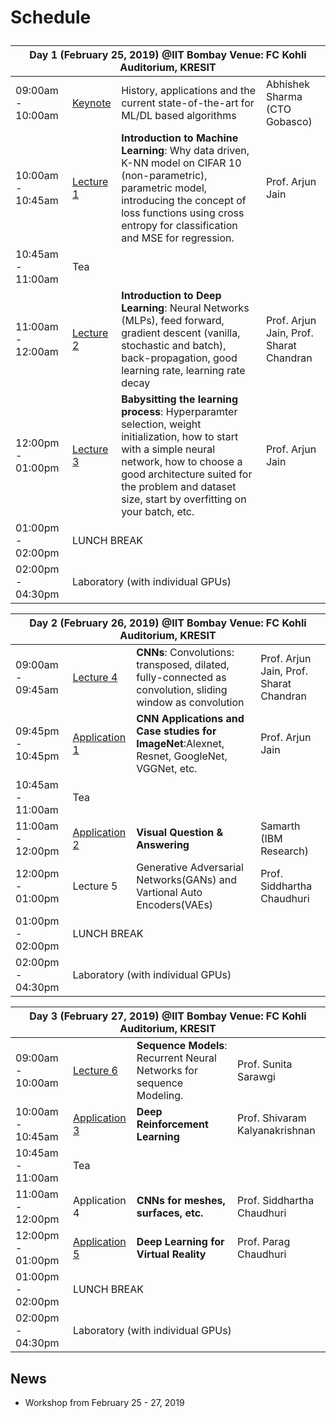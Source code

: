 <h1><p align="center>Workshop on Deep Learning And Applications</h1></p>

## Schedule
<table>
    <thead>
        <tr>
            <th colspan="4">Day 1 (February 25, 2019) @IIT Bombay Venue: FC Kohli Auditorium, KRESIT</th        
    </tr>
    </thead>
    <tbody>
        <tr>
            <td>09:00am - 10:00am</td>
            <td><a href="https://github.com/cs763/basics2apps/blob/master/Abstracts/abhishek_abstract.md">Keynote</a></td>
            <td>History, applications and the current state-of-the-art for ML/DL based algorithms</td>
            <td>Abhishek Sharma (CTO Gobasco)</td>
        </tr>
        <tr>
            <td>10:00am - 10:45am</td>
            <td><a href="https://github.com/cs763/basics2apps/blob/master/Abstracts/arjun_intro_to_ml.md">Lecture 1</a></td>
            <td><b>Introduction to Machine Learning</b>: Why data driven, K-NN model on CIFAR 10 (non-parametric), parametric model, introducing the concept of loss functions using cross entropy for classification and MSE for regression.</td>
            <td>Prof. Arjun Jain</td>
        </tr>
         <tr>
            <td>10:45am - 11:00am</td>
            <td colspan="3">Tea</td>
        </tr>
	     <tr>
            <td>11:00am - 12:00am</td>
            <td><a href="https://github.com/cs763/basics2apps/blob/master/Abstracts/arjun_intro_to_deep.md">Lecture 2</a></td>
            <td><b>Introduction to Deep Learning</b>: Neural Networks (MLPs), feed forward, gradient descent (vanilla, stochastic and batch), back-propagation, good learning rate, learning rate decay</td>
            <td>Prof. Arjun Jain,  
Prof. Sharat Chandran</td>
        </tr>
	     <tr>
            <td>12:00pm - 01:00pm</td>
		     <td><a href="https://github.com/cs763/basics2apps/blob/master/Abstracts/arjun_jain_babysitting_learning_process.md">Lecture 3</a></td>
            <td><b>Babysitting the learning process</b>: Hyperparamter selection, weight initialization, how to start with a simple neural network, how to choose a good architecture suited for the problem and dataset size, start by overfitting on your batch, etc.</td>
            <td>Prof. Arjun Jain</td>
        </tr>
	     <tr>
            <td>01:00pm - 02:00pm</td>
            <td colspan="3">LUNCH BREAK</td>
        </tr>
	     <tr>
            <td>02:00pm - 04:30pm</td>
            <td colspan="3">Laboratory  (with individual GPUs)</td>
        </tr>
    </tbody>
</table>

<table>
    <thead>
        <tr>
            <th colspan="4">Day 2 (February 26, 2019) @IIT Bombay Venue: FC Kohli Auditorium, KRESIT</th        
    </tr>
    </thead>
    <tbody>
        <tr>
            <td>09:00am - 09:45am</td>
            <td><a href="https://github.com/cs763/basics2apps/blob/master/Abstracts/arjun_cnn.md">Lecture 4</a></td>
            <td><b>CNNs</b>:  Convolutions: transposed, dilated, fully-connected as convolution, sliding window as convolution</td>
            <td>Prof. Arjun Jain,  
Prof. Sharat Chandran</td>
        </tr>
        <tr>
            <td>09:45pm - 10:45pm</td>
            <td><a href="https://github.com/cs763/basics2apps/blob/master/Abstracts/arjun_cnn_appl_imagenet.md">Application 1</a></td>
            <td><b>CNN Applications and Case studies for ImageNet</b>:Alexnet, Resnet, GoogleNet, VGGNet, etc.</td>
            <td>Prof. Arjun Jain</td>
        </tr>
         <tr>
            <td>10:45am - 11:00am</td>
            <td colspan="3">Tea</td>
        </tr>
	     <tr>
            <td>11:00am - 12:00pm</td>
            <td><a href="https://github.com/cs763/basics2apps/blob/master/Abstracts/samarth_abstract.md">Application 2</a></td>
            <td><b>Visual Question & Answering</b></td>
            <td>Samarth (IBM Research)</td>
        </tr>
	     <tr>
            <td>12:00pm - 01:00pm</td>
            <td>Lecture 5</td>
            <td>Generative Adversarial Networks(GANs) and Vartional Auto Encoders(VAEs)</td>
            <td>Prof. Siddhartha Chaudhuri</td>
        </tr>
	     <tr>
            <td>01:00pm - 02:00pm</td>
            <td colspan="3">LUNCH BREAK</td>
        </tr>
	     <tr>
            <td>02:00pm - 04:30pm</td>
            <td colspan="3">Laboratory  (with individual GPUs)</td>
        </tr>
    </tbody>
</table>

<table>
    <thead>
        <tr>
            <th colspan="4">Day 3 (February 27, 2019) @IIT Bombay Venue: FC Kohli Auditorium, KRESIT</th        
    </tr>
    </thead>
    <tbody>
        <tr>
            <td>09:00am - 10:00am</td>
            <td><a href="https://github.com/cs763/basics2apps/blob/master/Abstracts/sunita_abstract.md">Lecture 6</a></td>
            <td><b>Sequence Models</b>:  Recurrent Neural Networks for sequence Modeling.</td>
            <td>Prof. Sunita Sarawgi</td>
        </tr>
        <tr>
            <td>10:00am - 10:45am</td>
            <td><a href="https://github.com/cs763/basics2apps/blob/master/Abstracts/shivaram_abstract.md">Application 3</a></td>
            <td><b>Deep Reinforcement Learning</b></td>
            <td>Prof. Shivaram Kalyanakrishnan</td>
        </tr>
         <tr>
            <td>10:45am - 11:00am</td>
            <td colspan="3">Tea</td>
        </tr>
	     <tr>
            <td>11:00am - 12:00pm</td>
            <td>Application 4</td>
            <td><b>CNNs for meshes, surfaces, etc.</b></td>
            <td>Prof. Siddhartha Chaudhuri</td>
        </tr>
	     <tr>
            <td>12:00pm - 01:00pm</td>
            <td><a href="https://github.com/cs763/basics2apps/blob/master/Abstracts/parag_abstract.md">Application 5</a></td>
            <td><b>Deep Learning for Virtual Reality</b></td>
            <td>Prof. Parag Chaudhuri</td>
        </tr>
	     <tr>
            <td>01:00pm - 02:00pm</td>
            <td colspan="3">LUNCH BREAK</td>
        </tr>
	     <tr>
            <td>02:00pm - 04:30pm</td>
            <td colspan="3">Laboratory  (with individual GPUs)</td>
        </tr>
    </tbody>
</table>


## News
<ul>
<li>Workshop from February 25 - 27, 2019
</ul>

